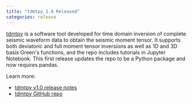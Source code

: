 ```yaml
---
title: "tdmtpy 1.0 Released"
categories: release
---
```


[tdmtpy](https://github.com/LLNL/tdmtpy) is a software tool developed for time domain inversion of complete seismic waveform data to obtain the seismic moment tensor. It supports both deviatoric and full moment tensor inversions as well as 1D and 3D basis Green's functions, and the repo includes tutorials in Jupyter Notebook. This first release updates the repo to be a Python package and now requires pandas.

Learn more:

- [tdmtpy v1.0 release notes](https://github.com/LLNL/tdmtpy/releases/tag/1.0)
- [tdmtpy GitHub repo](https://github.com/LLNL/tdmtpy)
